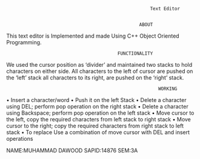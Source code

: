                                                         
                                                         Text Editor 


                                                     ABOUT

 This text editor is Implemented and made Using C++ Object Oriented Programming.
                                       
                                             FUNCTIONALITY 

We used the cursor position as ‘divider’ and maintained two stacks to hold characters on either side. All characters to the left of cursor are pushed on the ‘left’ stack all characters to its right, are pushed on the ‘right’ stack.


                                                            WORKING

•	Insert a character/word 
•	Push it on the left Stack 
•	Delete a character using DEL; perform pop operation on the right stack 
•	Delete a character using Backspace; perform pop operation on the left stack
•	Move cursor to the left, copy the required characters from left stack to right stack
•	Move cursor to the right; copy the required characters from right stack to left stack
•	To replace   Use a combination of move cursor with DEL and insert operations




 

NAME:MUHAMMAD DAWOOD
SAPID:14876
SEM:3A
